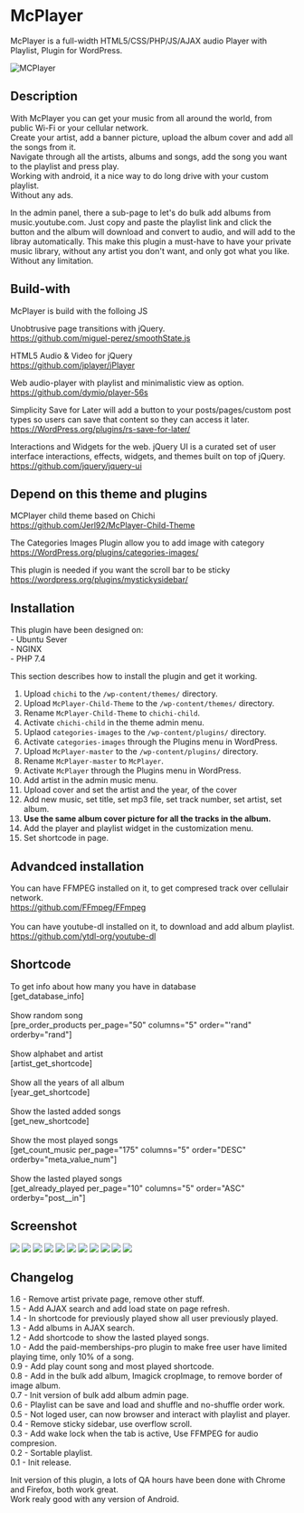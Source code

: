 # McPlayer

McPlayer is a full-width HTML5/CSS/PHP/JS/AJAX audio Player with Playlist, Plugin for WordPress.</br>

<img style="max-width: 100%;" src="https://i.ibb.co/s697sgc/loadplaylist.gif" alt="MCPlayer" />

## Description
With McPlayer you can get your music from all around the world, from public Wi-Fi or your cellular network.</br>
Create your artist, add a banner picture, upload the album cover and add all the songs from it.</br>
Navigate through all the artists, albums and songs, add the song you want to the playlist and press play.</br>
Working with android, it a nice way to do long drive with your custom playlist.</br>
Without any ads.</br>

In the admin panel, there a sub-page to let's do bulk add albums from music.youtube.com. Just copy and paste the playlist link and click the button and the album will download and convert to audio, and will add to the libray automatically. This make this plugin a must-have to have your private music library, without any artist you don't want, and only got what you like.</br>
Without any limitation.</br>

## Build-with
McPlayer is build with the folloing JS</br>

Unobtrusive page transitions with jQuery.</br>
https://github.com/miguel-perez/smoothState.js</br>

HTML5 Audio & Video for jQuery</br>
https://github.com/jplayer/jPlayer</br>

Web audio-player with playlist and minimalistic view as option.</br>
https://github.com/dymio/player-56s</br>

Simplicity Save for Later will add a button to your posts/pages/custom post types so users can save that content so they can access it later.</br>
https://WordPress.org/plugins/rs-save-for-later/</br>

Interactions and Widgets for the web. jQuery UI is a curated set of user interface interactions, effects, widgets, and themes built on top of jQuery.</br>
https://github.com/jquery/jquery-ui</br>

## Depend on this theme and plugins
MCPlayer child theme based on Chichi</br>
https://github.com/Jerl92/McPlayer-Child-Theme</br>

The Categories Images Plugin allow you to add image with category</br>
https://WordPress.org/plugins/categories-images/</br>

This plugin is needed if you want the scroll bar to be sticky</br>
https://wordpress.org/plugins/mystickysidebar/</br>

## Installation
This plugin have been designed on:</br>
    -   Ubuntu Sever</br>
    -   NGINX</br>
    -   PHP 7.4</br>

This section describes how to install the plugin and get it working.</br>

1. Upload `chichi` to the `/wp-content/themes/` directory.</br>
2. Upload `McPlayer-Child-Theme` to the `/wp-content/themes/` directory.</br>
3. Rename `McPlayer-Child-Theme` to `chichi-child`.</br>
4. Activate `chichi-child` in the theme admin menu.</br>
5. Uplaod `categories-images` to the `/wp-content/plugins/` directory.</br>
6. Activate `categories-images`  through the Plugins menu in WordPress.</br>
7. Upload `McPlayer-master` to the `/wp-content/plugins/` directory.</br>
8. Rename `McPlayer-master` to `McPlayer`.</br>
9. Activate `McPlayer` through the Plugins menu in WordPress.</br>
10. Add artist in the admin music menu.</br>
11. Upload cover and set the artist and the year, of the cover</br>
12. Add new music, set title, set mp3 file, set track number, set artist, set album.</br>
13. <b>Use the same album cover picture for all the tracks in the album.</b></br>
14. Add the player and playlist widget in the customization menu.</br>
16. Set shortcode in page.</br>

## Advandced installation
You can have FFMPEG installed on it, to get compresed track over cellulair network.</br>
https://github.com/FFmpeg/FFmpeg</br>
</br>
You can have youtube-dl installed on it, to download and add album playlist.</br>
https://github.com/ytdl-org/youtube-dl</br>

## Shortcode
To get info about how many you have in database</br>
[get_database_info]</br>
</br>
Show random song</br>
[pre_order_products per_page="50" columns="5" order="'rand" orderby="rand"]</br>
</br>
Show alphabet and artist</br>
[artist_get_shortcode]</br>
</br>
Show all the years of all album</br>
[year_get_shortcode]</br>
</br>
Show the lasted added songs</br>
[get_new_shortcode]</br>
</br>
Show the most played songs</br>
[get_count_music per_page="175" columns="5" order="DESC" orderby="meta_value_num"]</br>
</br>
Show the lasted played songs</br>
[get_already_played per_page="10" columns="5" order="ASC" orderby="post__in"]</br>

## Screenshot
<img style="max-width: 100%;" src="https://i.ibb.co/x7wRzmX/screencapture-192-168-2-110-artists-2024-02-19-11-26-22.png" />
<img style="max-width: 100%;" src="https://i.ibb.co/tPNyMcN/mcplayer0.jpg" />
<img style="max-width: 100%;" src="https://i.ibb.co/rvMtZG0/mcplayer1.jpg" />
<img style="max-width: 100%;" src="https://i.ibb.co/jRVZd5z/mcplayer3.jpg" />
<img style="max-width: 100%;" src="https://i.ibb.co/YXZ5cvB/mcplayer2.jpg" />
<img style="max-width: 100%;" src="https://i.ibb.co/ngzD0Dh/screencapture-173-179-89-179-artist-taktika-2023-11-18-00-16-55.png" />
<img style="max-width: 100%;" src="https://i.ibb.co/9G1DDFm/mcplayeradmin0.jpg" />
<img style="max-width: 100%;" src="https://i.ibb.co/rdL9T5S/mcplayeradmin1.jpg" />
<img style="max-width: 100%;" src="https://i.ibb.co/LJFCh3h/mcplayeradmin2.jpg" />
<img style="max-width: 100%;" src="https://i.ibb.co/JdDXRNb/playlist.png" />
<img style="max-width: 100%;" src="https://i.ibb.co/R6G5xTt/bulk-add-album.png" />

## Changelog
1.6 - Remove artist private page, remove other stuff.</br>
1.5 - Add AJAX search and add load state on page refresh.</br>
1.4 - In shortcode for previously played show all user previously played.</br>
1.3 - Add albums in AJAX search.</br>
1.2 - Add shortcode to show the lasted played songs.</br>
1.0 - Add the paid-memberships-pro plugin to make free user have limited playing time, only 10% of a song.</br>
0.9 - Add play count song and most played shortcode.</br>
0.8 - Add in the bulk add album, Imagick cropImage, to remove border of image album.</br>
0.7 - Init version of bulk add album admin page.</br>
0.6 - Playlist can be save and load and shuffle and no-shuffle order work.</br>
0.5 - Not loged user, can now browser and interact with playlist and player.</br>
0.4 - Remove sticky sidebar, use overflow scroll.</br>
0.3 - Add wake lock when the tab is active, Use FFMPEG for audio compresion.</br>
0.2 - Sortable playlist.</br>
0.1 - Init release.</br>

Init version of this plugin, a lots of QA hours have been done with Chrome and Firefox, both work great.</br>
Work realy good with any version of Android.</br>
